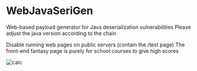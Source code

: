 # WebJavaSeriGen
Web-based payload generator for Java deserialization vulnerabilities
Please adjust the java version according to the chain

Disable running web pages on public servers (contain the /test page)
The front-end fantasy page is purely for school courses to give high scores


![calc](https://github.com/user-attachments/assets/ecbe0cba-8a81-4e35-8eb6-a3d7b68819c6)
